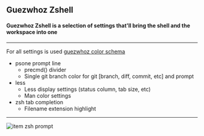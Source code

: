 ## Guezwhoz Zshell
#### Guezwhoz Zshell is a selection of settings that'll bring the shell and the workspace into one
____
For all settings is used [guezwhoz color schema](https://github.com/guesswhozzz/guezwhoz-schema)
 - psone prompt line
   - precmd() divider
   - Single git branch color for git [branch, diff, commit, etc] and prompt
 - less
   - Less display settings (status column, tab size, etc)
   - Man color settings
 - zsh tab completion 
   - Filename extension highlight 
____
![item zsh prompt](https://github.com/guesswhozzz/guezwhoz-zshell/blob/master/about/iterm2020-10-20.png)

